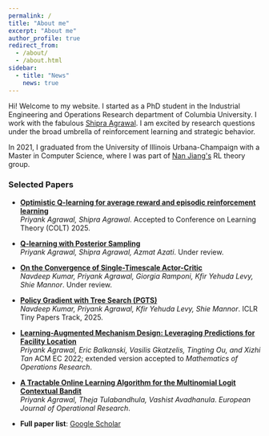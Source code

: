 ```yaml
---
permalink: /
title: "About me"
excerpt: "About me"
author_profile: true
redirect_from: 
  - /about/
  - /about.html
sidebar:
  - title: "News"
    news: true
---
```


Hi! Welcome to my website. I started as a PhD student in the Industrial Engineering and Operations Research department of Columbia University. I work with the fabulous [Shipra Agrawal](http://www.columbia.edu/~sa3305/). I am excited by research questions under the broad umbrella of reinforcement learning and strategic behavior.

In 2021, I graduated from the University of Illinois Urbana-Champaign with a Master in Computer Science, where I was part of [Nan Jiang's](https://nanjiang.cs.illinois.edu/) RL theory group. 



### Selected Papers

- **[Optimistic Q-learning for average reward and episodic reinforcement learning](https://arxiv.org/abs/2407.13743)**  
  *Priyank Agrawal, Shipra Agrawal*. Accepted to Conference on Learning Theory (COLT) 2025.

- **[Q-learning with Posterior Sampling](https://arxiv.org/abs/2506.00917)**  
  *Priyank Agrawal, Shipra Agrawal, Azmat Azati*. Under review.

- **[On the Convergence of Single-Timescale Actor-Critic](https://arxiv.org/abs/2410.08868)**  
  *Navdeep Kumar, Priyank Agrawal, Giorgia Ramponi, Kfir Yehuda Levy, Shie Mannor*. Under review.

- **[Policy Gradient with Tree Search (PGTS)]()**  
  *Navdeep Kumar, Priyank Agrawal, Kfir Yehuda Levy, Shie Mannor*. ICLR Tiny Papers Track, 2025.

- **[Learning-Augmented Mechanism Design: Leveraging Predictions for Facility Location](https://arxiv.org/abs/2202.04080)**  
  *Priyank Agrawal, Eric Balkanski, Vasilis Gkatzelis, Tingting Ou, and Xizhi Tan* ACM EC 2022; extended version accepted to *Mathematics of Operations Research*.

- **[A Tractable Online Learning Algorithm for the Multinomial Logit Contextual Bandit](https://arxiv.org/pdf/2011.14033.pdf)**  
  *Priyank Agrawal, Theja Tulabandhula, Vashist Avadhanula*. *European Journal of Operational Research*.

- **Full paper list**: [Google Scholar](https://scholar.google.com/citations?user=0VrLVDwAAAAJ&hl=en)

